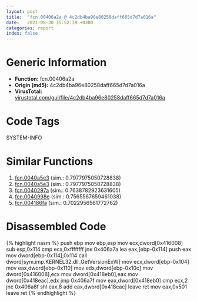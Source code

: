 ```yaml
---
layout: post
title:  "fcn.00406a2a @ 4c2db4ba96e80258daff665d7d7a016a"
date:   2021-08-30 15:52:19 +0300
categories: report
index: false
---
```


# Generic Information
- **Function:** fcn.00406a2a
- **Origin (md5):** 4c2db4ba96e80258daff665d7d7a016a
- **VirusTotal:** [virustotal.com/gui/file/4c2db4ba96e80258daff665d7d7a016a][virustotal_ref]

# Code Tags
<span class="tag" id="SYSTEM-INFO">SYSTEM-INFO</span>


# Similar Functions

1. [fcn.0040a5e3][similar_1_ref] (sim.: 0.7977975050728838)
2. [fcn.0040a5e3][similar_2_ref] (sim.: 0.7977975050728838)
3. [fcn.0040297a][similar_3_ref] (sim.: 0.7638782923631605)
4. [fcn.0040998e][similar_4_ref] (sim.: 0.7565567659461038)
5. [fcn.004186fa][similar_5_ref] (sim.: 0.7022956561772762)


# Disassembled Code

{% highlight nasm %}
push ebp
mov ebp,esp
mov ecx,dword[0x416008]
sub esp,0x114
cmp ecx,0xffffffff
jne 0x406a7a
lea eax,[ebp-0x114]
push eax
mov dword[ebp-0x114],0x114
call dword[sym.imp.KERNEL32.dll_GetVersionExW]
mov ecx,dword[ebp-0x104]
mov eax,dword[ebp-0x110]
mov edx,dword[ebp-0x10c]
mov dword[0x416008],ecx
mov dword[0x418eb0],eax
mov dword[0x418eac],edx
jmp 0x406a7f
mov eax,dword[0x418eb0]
cmp ecx,2
jne 0x406a8f
shl eax,8
add eax,dword[0x418eac]
leave 
ret 
mov eax,0x501
leave 
ret 
{% endhighlight %}


[similar_1_ref]: /report/fcn.0040a5e3@f068e0a788db6c075da6c407576e943b
[similar_2_ref]: /report/fcn.0040a5e3@e02c832a2c768752009e071574e12967
[similar_3_ref]: /report/fcn.0040297a@5f763449465a14d1cdb5ea67e2f984d0
[similar_4_ref]: /report/fcn.0040998e@319cf4affa41f752783e62f81908d682
[similar_5_ref]: /report/fcn.004186fa@065d95e046989885ac0aa05648eeda39
[virustotal_ref]: https://www.virustotal.com/gui/file/4c2db4ba96e80258daff665d7d7a016a